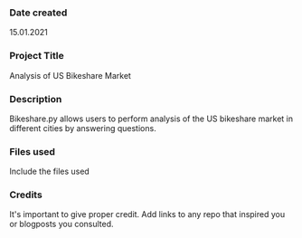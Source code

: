 ### Date created
15.01.2021

### Project Title
Analysis of US Bikeshare Market

### Description
Bikeshare.py allows users to perform analysis of the US bikeshare market in different cities by answering questions.

### Files used
Include the files used

### Credits
It's important to give proper credit. Add links to any repo that inspired you or blogposts you consulted.
